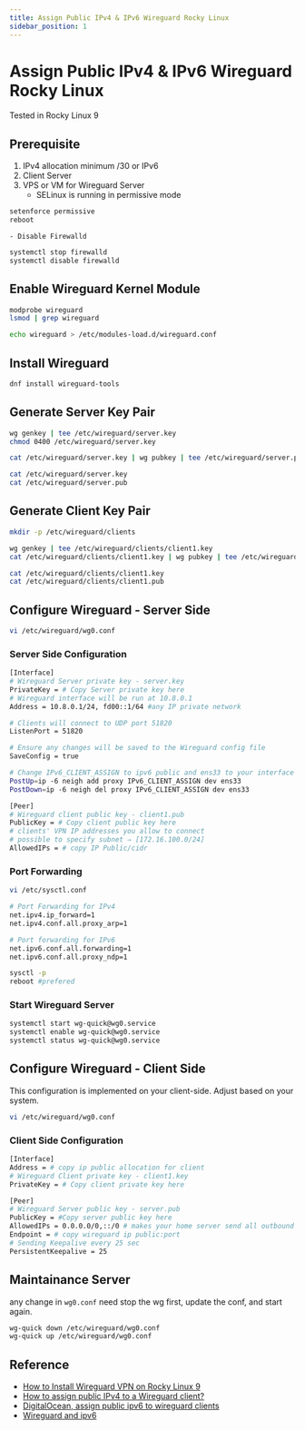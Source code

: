 ```yaml
---
title: Assign Public IPv4 & IPv6 Wireguard Rocky Linux
sidebar_position: 1
---
```


# Assign Public IPv4 & IPv6 Wireguard Rocky Linux
Tested in Rocky Linux 9

## Prerequisite
1. IPv4 allocation minimum /30 or IPv6
2. Client Server
3. VPS or VM for Wireguard Server
    - SELinux is running in permissive mode
```bash
setenforce permissive
reboot
```
    - Disable Firewalld
```bash
systemctl stop firewalld
systemctl disable firewalld
```

## Enable Wireguard Kernel Module
```bash
modprobe wireguard
lsmod | grep wireguard
```

```bash
echo wireguard > /etc/modules-load.d/wireguard.conf
```

## Install Wireguard
```bash
dnf install wireguard-tools
```

## Generate Server Key Pair
```bash
wg genkey | tee /etc/wireguard/server.key
chmod 0400 /etc/wireguard/server.key
```
```bash
cat /etc/wireguard/server.key | wg pubkey | tee /etc/wireguard/server.pub
```
```bash
cat /etc/wireguard/server.key
cat /etc/wireguard/server.pub
```

## Generate Client Key Pair
```bash
mkdir -p /etc/wireguard/clients
```
```bash
wg genkey | tee /etc/wireguard/clients/client1.key
cat /etc/wireguard/clients/client1.key | wg pubkey | tee /etc/wireguard/clients/client1.pub
```
```bash
cat /etc/wireguard/clients/client1.key
cat /etc/wireguard/clients/client1.pub
```

## Configure Wireguard - Server Side
```bash
vi /etc/wireguard/wg0.conf
```
### Server Side Configuration
```bash
[Interface]
# Wireguard Server private key - server.key
PrivateKey = # Copy Server private key here
# Wireguard interface will be run at 10.8.0.1
Address = 10.8.0.1/24, fd00::1/64 #any IP private network

# Clients will connect to UDP port 51820
ListenPort = 51820

# Ensure any changes will be saved to the Wireguard config file
SaveConfig = true

# Change IPv6_CLIENT_ASSIGN to ipv6 public and ens33 to your interface
PostUp=ip -6 neigh add proxy IPv6_CLIENT_ASSIGN dev ens33
PostDown=ip -6 neigh del proxy IPv6_CLIENT_ASSIGN dev ens33

[Peer]
# Wireguard client public key - client1.pub
PublicKey = # Copy client public key here
# clients' VPN IP addresses you allow to connect
# possible to specify subnet ⇒ [172.16.100.0/24]
AllowedIPs = # copy IP Public/cidr
```
### Port Forwarding
```bash
vi /etc/sysctl.conf
```
```bash
# Port Forwarding for IPv4
net.ipv4.ip_forward=1
net.ipv4.conf.all.proxy_arp=1

# Port forwarding for IPv6
net.ipv6.conf.all.forwarding=1
net.ipv6.conf.all.proxy_ndp=1
```

```bash
sysctl -p
reboot #prefered
```

### Start Wireguard Server
```bash
systemctl start wg-quick@wg0.service
systemctl enable wg-quick@wg0.service
systemctl status wg-quick@wg0.service

```


## Configure Wireguard - Client Side
This configuration is implemented on your client-side. Adjust based on your system.
```bash
vi /etc/wireguard/wg0.conf
```
### Client Side Configuration
```bash
[Interface]
Address = # copy ip public allocation for client
# Wireguard Client private key - client1.key
PrivateKey = # Copy client private key here

[Peer]
# Wireguard Server public key - server.pub
PublicKey = #Copy server public key here
AllowedIPs = 0.0.0.0/0,::/0 # makes your home server send all outbound packets via this tunnel
Endpoint = # copy wireguard ip public:port
# Sending Keepalive every 25 sec
PersistentKeepalive = 25
```

## Maintainance Server
any change in `wg0.conf` need stop the wg first, update the conf, and start again.
```bash
wg-quick down /etc/wireguard/wg0.conf
wg-quick up /etc/wireguard/wg0.conf
```

## Reference
- [How to Install Wireguard VPN on Rocky Linux 9](https://www.howtoforge.com/how-to-install-wireguard-vpn-on-rocky-linux-9/)
- [How to assign public IPv4 to a Wireguard client?](https://www.reddit.com/r/WireGuard/comments/ld09tr/how_to_assign_public_ipv4_to_a_wireguard_client/)
- [DigitalOcean, assign public ipv6 to wireguard clients](https://gist.github.com/MartinBrugnara/cb0cd5b53a55861d92ecba77c80ba729)
- [Wireguard and ipv6](https://www.adyxax.org/blog/2023/02/28/wireguard-and-ipv6/)



